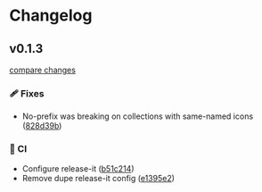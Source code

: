 # Changelog


## v0.1.3

[compare changes](https://github.com/jcamp-code/nuxt-icon-tw/compare/v0.1.2...v0.1.3)

### 🩹 Fixes

- No-prefix was breaking on collections with same-named icons ([828d39b](https://github.com/jcamp-code/nuxt-icon-tw/commit/828d39b))

### 🤖 CI

- Configure release-it ([b51c214](https://github.com/jcamp-code/nuxt-icon-tw/commit/b51c214))
- Remove dupe release-it config ([e1395e2](https://github.com/jcamp-code/nuxt-icon-tw/commit/e1395e2))

